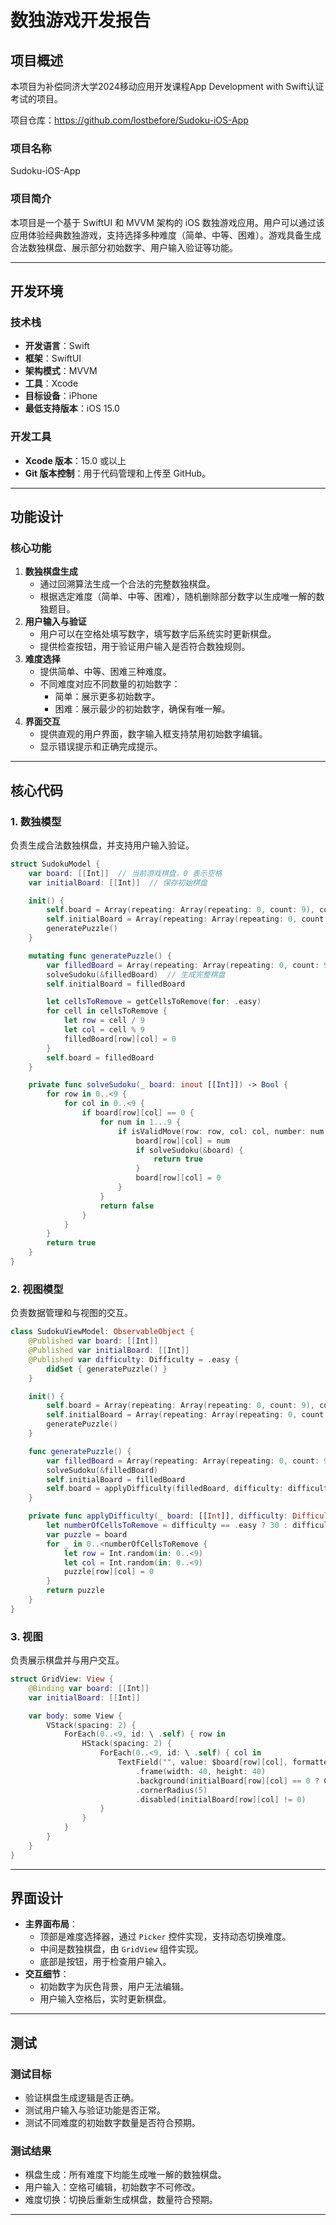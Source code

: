 # 数独游戏开发报告

## 项目概述

本项目为补偿同济大学2024移动应用开发课程App Development with Swift认证考试的项目。

项目仓库：https://github.com/lostbefore/Sudoku-iOS-App

### 项目名称

Sudoku-iOS-App

### 项目简介

本项目是一个基于 SwiftUI 和 MVVM 架构的 iOS 数独游戏应用。用户可以通过该应用体验经典数独游戏，支持选择多种难度（简单、中等、困难）。游戏具备生成合法数独棋盘、展示部分初始数字、用户输入验证等功能。

------

## 开发环境

### 技术栈

- **开发语言**：Swift
- **框架**：SwiftUI
- **架构模式**：MVVM
- **工具**：Xcode
- **目标设备**：iPhone
- **最低支持版本**：iOS 15.0

### 开发工具

- **Xcode 版本**：15.0 或以上
- **Git 版本控制**：用于代码管理和上传至 GitHub。

------

## 功能设计

### 核心功能

1. **数独棋盘生成**
   - 通过回溯算法生成一个合法的完整数独棋盘。
   - 根据选定难度（简单、中等、困难），随机删除部分数字以生成唯一解的数独题目。
2. **用户输入与验证**
   - 用户可以在空格处填写数字，填写数字后系统实时更新棋盘。
   - 提供检查按钮，用于验证用户输入是否符合数独规则。
3. **难度选择**
   - 提供简单、中等、困难三种难度。
   - 不同难度对应不同数量的初始数字：
     - 简单：展示更多初始数字。
     - 困难：展示最少的初始数字，确保有唯一解。
4. **界面交互**
   - 提供直观的用户界面，数字输入框支持禁用初始数字编辑。
   - 显示错误提示和正确完成提示。

------

## 核心代码

### 1. 数独模型

负责生成合法数独棋盘，并支持用户输入验证。

```swift
struct SudokuModel {
    var board: [[Int]]  // 当前游戏棋盘，0 表示空格
    var initialBoard: [[Int]]  // 保存初始棋盘

    init() {
        self.board = Array(repeating: Array(repeating: 0, count: 9), count: 9)
        self.initialBoard = Array(repeating: Array(repeating: 0, count: 9), count: 9)
        generatePuzzle()
    }

    mutating func generatePuzzle() {
        var filledBoard = Array(repeating: Array(repeating: 0, count: 9), count: 9)
        solveSudoku(&filledBoard)  // 生成完整棋盘
        self.initialBoard = filledBoard

        let cellsToRemove = getCellsToRemove(for: .easy)
        for cell in cellsToRemove {
            let row = cell / 9
            let col = cell % 9
            filledBoard[row][col] = 0
        }
        self.board = filledBoard
    }

    private func solveSudoku(_ board: inout [[Int]]) -> Bool {
        for row in 0..<9 {
            for col in 0..<9 {
                if board[row][col] == 0 {
                    for num in 1...9 {
                        if isValidMove(row: row, col: col, number: num, board: board) {
                            board[row][col] = num
                            if solveSudoku(&board) {
                                return true
                            }
                            board[row][col] = 0
                        }
                    }
                    return false
                }
            }
        }
        return true
    }
}
```

### 2. 视图模型

负责数据管理和与视图的交互。

```swift
class SudokuViewModel: ObservableObject {
    @Published var board: [[Int]]
    @Published var initialBoard: [[Int]]
    @Published var difficulty: Difficulty = .easy {
        didSet { generatePuzzle() }
    }

    init() {
        self.board = Array(repeating: Array(repeating: 0, count: 9), count: 9)
        self.initialBoard = Array(repeating: Array(repeating: 0, count: 9), count: 9)
        generatePuzzle()
    }

    func generatePuzzle() {
        var filledBoard = Array(repeating: Array(repeating: 0, count: 9), count: 9)
        solveSudoku(&filledBoard)
        self.initialBoard = filledBoard
        self.board = applyDifficulty(filledBoard, difficulty: difficulty)
    }

    private func applyDifficulty(_ board: [[Int]], difficulty: Difficulty) -> [[Int]] {
        let numberOfCellsToRemove = difficulty == .easy ? 30 : difficulty == .medium ? 45 : 55
        var puzzle = board
        for _ in 0..<numberOfCellsToRemove {
            let row = Int.random(in: 0..<9)
            let col = Int.random(in: 0..<9)
            puzzle[row][col] = 0
        }
        return puzzle
    }
}
```

### 3. 视图

负责展示棋盘并与用户交互。

```swift
struct GridView: View {
    @Binding var board: [[Int]]
    var initialBoard: [[Int]]

    var body: some View {
        VStack(spacing: 2) {
            ForEach(0..<9, id: \ .self) { row in
                HStack(spacing: 2) {
                    ForEach(0..<9, id: \ .self) { col in
                        TextField("", value: $board[row][col], formatter: NumberFormatter())
                            .frame(width: 40, height: 40)
                            .background(initialBoard[row][col] == 0 ? Color.white : Color.gray.opacity(0.5))
                            .cornerRadius(5)
                            .disabled(initialBoard[row][col] != 0)
                    }
                }
            }
        }
    }
}
```

------

## 界面设计

- **主界面布局**：
  - 顶部是难度选择器，通过 `Picker` 控件实现，支持动态切换难度。
  - 中间是数独棋盘，由 `GridView` 组件实现。
  - 底部是按钮，用于检查用户输入。
- **交互细节**：
  - 初始数字为灰色背景，用户无法编辑。
  - 用户输入空格后，实时更新棋盘。

------

## 测试

### 测试目标

- 验证棋盘生成逻辑是否正确。
- 测试用户输入与验证功能是否正常。
- 测试不同难度的初始数字数量是否符合预期。

### 测试结果

- 棋盘生成：所有难度下均能生成唯一解的数独棋盘。
- 用户输入：空格可编辑，初始数字不可修改。
- 难度切换：切换后重新生成棋盘，数量符合预期。

------

